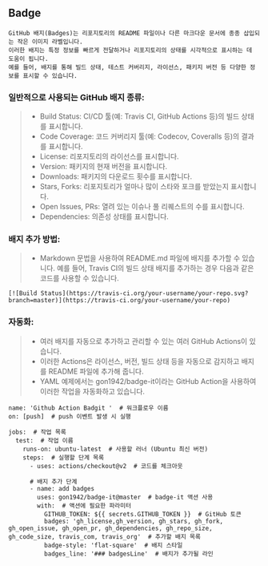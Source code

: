 ## Badge 
```
GitHub 배지(Badges)는 리포지토리의 README 파일이나 다른 마크다운 문서에 종종 삽입되는 작은 이미지 라벨입니다. 
이러한 배지는 특정 정보를 빠르게 전달하거나 리포지토리의 상태를 시각적으로 표시하는 데 도움이 됩니다. 
예를 들어, 배지를 통해 빌드 상태, 테스트 커버리지, 라이선스, 패키지 버전 등 다양한 정보를 표시할 수 있습니다.
```

### 일반적으로 사용되는 GitHub 배지 종류:
> * Build Status: CI/CD 툴(예: Travis CI, GitHub Actions 등)의 빌드 상태를 표시합니다.
> * Code Coverage: 코드 커버리지 툴(예: Codecov, Coveralls 등)의 결과를 표시합니다.
> * License: 리포지토리의 라이선스를 표시합니다.
> * Version: 패키지의 현재 버전을 표시합니다.
> * Downloads: 패키지의 다운로드 횟수를 표시합니다.
> * Stars, Forks: 리포지토리가 얼마나 많이 스타와 포크를 받았는지 표시합니다.
> * Open Issues, PRs: 열려 있는 이슈나 풀 리퀘스트의 수를 표시합니다.
> * Dependencies: 의존성 상태를 표시합니다.

### 배지 추가 방법:
> * Markdown 문법을 사용하여 README.md 파일에 배지를 추가할 수 있습니다. 예를 들어, Travis CI의 빌드 상태 배지를 추가하는 경우 다음과 같은 코드를 사용할 수 있습니다.
```
[![Build Status](https://travis-ci.org/your-username/your-repo.svg?branch=master)](https://travis-ci.org/your-username/your-repo)

```

### 자동화:
> * 여러 배지를 자동으로 추가하고 관리할 수 있는 여러 GitHub Actions이 있습니다.
> * 이러한 Actions은 라이선스, 버전, 빌드 상태 등을 자동으로 감지하고 배지를 README 파일에 추가해 줍니다.
> * YAML 예제에서는 gon1942/badge-it이라는 GitHub Action을 사용하여 이러한 작업을 자동화하고 있습니다.

```
name: 'Github Action Badgit '  # 워크플로우 이름
on: [push]  # push 이벤트 발생 시 실행

jobs:  # 작업 목록
  test:  # 작업 이름
    runs-on: ubuntu-latest  # 사용할 러너 (Ubuntu 최신 버전)
    steps:  # 실행할 단계 목록
      - uses: actions/checkout@v2  # 코드를 체크아웃

      # 배지 추가 단계
      - name: add badges  
        uses: gon1942/badge-it@master  # badge-it 액션 사용
        with:  # 액션에 필요한 파라미터
          GITHUB_TOKEN: ${{ secrets.GITHUB_TOKEN }}  # GitHub 토큰
          badges: 'gh_license,gh_version, gh_stars, gh_fork, gh_open_issue, gh_open_pr, gh_dependencies, gh_repo_size, gh_code_size, travis_com, travis_org'  # 추가할 배지 목록
          badge-style: 'flat-square'  # 배지 스타일
          badges_line: '### badgesLine'  # 배지가 추가될 라인
```
